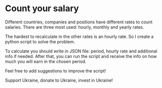 # Count your salary

Different countries, companies and positions have different rates to count salaries. 
There are three most used: hourly, monthly and yearly rates. 

The hardest to recalculate in the other rates is an hourly rate. So I create a python script to solve the problem.

To calculate you should write in JSON file: period, hourly rate and additional info if needed. 
After that, you can run the script and receive the info on how much you will earn in the chosen period.

Feel free to add suggestions to improve the script!

Support Ukraine, donate to Ukraine, invest in Ukraine!
